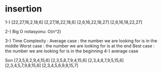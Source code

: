 # insertion
1-)
 [22,27,16,2,18,6]
 [2,27,16,22,18,6]
 [2,6,16,22,18,27]
 [2,6,16,18,22,27]

2-)
  Big O notasyonu: O(n^2)

3-)
  Time Complexity : 
  Average case : the number we are looking for is in the middle
  Worst case : the number we are looking for is at the end
  Best case : the number we are looking for is in the beginning
4-)
average case

Son
  [7,3,5,8,2,9,4,15,6]
  [2,3,5,8,7,9,4,15,6]
  [2,3,4,8,7,9,5,15,6]
  [2,3,4,5,7,9,8,15,6]
  [2,3,4,5,6,9,8,15,7]
